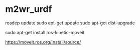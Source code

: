 # m2wr_urdf

rosdep update
sudo apt-get update
sudo apt-get dist-upgrade

sudo apt-get install ros-kinetic-moveit

https://moveit.ros.org/install/source/
